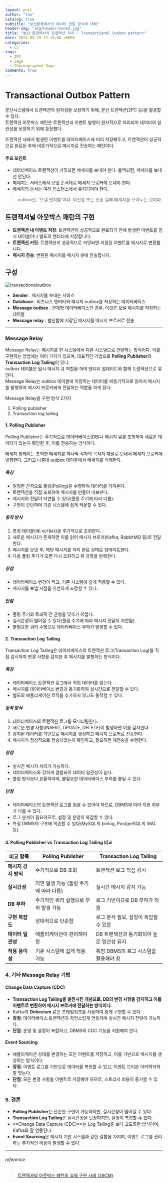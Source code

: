 ```yaml
---
layout: post
author: "Yan"
catalog: true
subtitle: "분산환경에서의 데이터 전달 방식에 대해"
header-img: "img/header/none2.jpg"
title: "분산 환경에서의 트랜잭션 처리 - Transactional Outbox pattern"
date: 2024-09-29 23:15:08 +0000
categories:
  - CS
tags:
  - 2PC
  - Saga
  - Choreographed Saga
comments: true
---
```


# Transactional Outbox Pattern

분산시스템에서 트랜잭션의 원자성을 보장하기 위해, 분산 트랜잭션(2PC 등)을 활용할 수 있다.  
트랜잭션 아웃박스 패턴은 트랜잭션과 이벤트 발행이 원자적으로 처리되어 데이터의 일관성을 보장하기 위해 등장했다.  

트랜잭션 내에서 발생한 이벤트를 데이터베이스에 미리 저장해두고, 트랜잭션이 성공적으로 완료된 후에 비동기적으로 메시지로 전송하는 패턴이다.

#### 주요 포인트

- 데이터베이스 트랜잭션이 커밋되면 메세지를 보내야 한다. 롤백되면, 메세지를 보내선 안된다.
- 메세지는 서비스에서 보낸 순서대로 메세지 브로커에 보내야 한다.
- 메세지의 순서는 여러 인스턴스에서 유지되어야 한다.

> outbox란, '보낼 편지함'이다. 미전송 또는 전송 실패 메세지를 모아두는 것이다. 

## 트랜잭셔널 아웃박스 패턴의 구현

- **트랜잭션 내 이벤트 저장**: 트랜잭션이 성공적으로 완료되기 전에 발생한 이벤트를 임시 테이블이나 별도의 엔티티에 저장합니다.
- **트랜잭션 커밋**: 트랜잭션이 성공적으로 커밋되면 저장된 이벤트를 메시지로 변환합니다.
- **메시지 전송**: 변환된 메시지를 메시지 큐에 전송합니다.

## 구성

![transactionaloutbox](https://microservices.io/i/patterns/data/ReliablePublication.png)

- **Sender** : 메시지를 보내는 서비스
- **Database** : 비즈니스 엔터티와 메시지 outbox를 저장하는 데이터베이스
- **Message outbox** : 관계형 데이터베이스인 경우, 이것은 보낼 메시지를 저장하는 테이블
- **Message relay** : 발신함에 저장된 메시지를 메시지 브로커로 전송

---

### Message Relay
Message Relay는 메시지를 한 시스템에서 다른 시스템으로 전달하는 방식이다. 이를 구현하는 방법에는 여러 가지가 있으며, 대표적인 기법으로 **Polling Publisher**와 **Transaction Log Tailing**이 있다.  
outbox 테이블은 임시 메시지 큐 역할을 하며 엔티티 업데이트와 함께 트랜잭션으로 묶인다.  
Message Relay는 outbox 테이블에 저장하는 데이터를 비동기적으로 읽어서 메시지를 발행하여 메시지 브로커에게 전달하는 역할을 하게 된다.  

Message Relay을 구현 방식 2가지

1. Polling publisher
2. Transaction log tailing

#### **1. Polling Publisher**

Polling Publisher는 주기적으로 데이터베이스(DB)나 메시지 큐를 조회하여 새로운 데이터가 있는지 확인한 후, 이를 전송하는 방식이다.  

메세지 릴레이는 조회한 메세지를 하나씩 각자의 목적지 채널로 보내서 메세지 브로커에 발행한다. 그리고 나중에 outbox 테이블에서 메세지를 삭제한다.

##### **특징**
- 일정한 간격으로 폴링(Polling)을 수행하여 데이터를 가져온다.
- 트랜잭션을 직접 조회하여 메시지를 만들어 내보낸다.
- 메시지의 전달이 지연될 수 있다(폴링 주기에 따라 다름).
- 구현이 간단하며 기존 시스템에 쉽게 적용할 수 있다.

##### **동작 방식**
1. 특정 테이블(예: `OUTBOX`)을 주기적으로 조회한다.
2. 새로운 메시지가 존재하면 이를 읽어 메시지 브로커(Kafka, RabbitMQ 등)로 전달한다.
3. 메시지를 보낸 후, 해당 메시지를 처리 완료 상태로 업데이트한다.
4. 다음 폴링 주기가 오면 다시 조회하고 위 과정을 반복한다.

##### **장점**
- 데이터베이스 변경이 적고, 기존 시스템에 쉽게 적용할 수 있다.
- 메시지를 보낼 시점을 유연하게 조정할 수 있다.

##### **단점**
- 폴링 주기와 트래픽 간 균형을 맞추기 어렵다.
- 실시간성이 떨어질 수 있다(폴링 주기에 따라 메시지 전달이 지연됨).
- 불필요한 쿼리 수행으로 데이터베이스 부하가 발생할 수 있다.

#### **2. Transaction Log Tailing**
Transaction Log Tailing은 데이터베이스의 트랜잭션 로그(Transaction Log)를 직접 감시하여 변경 사항을 감지한 후 메시지를 발행하는 방식이다.

##### **특징**
- 데이터베이스 트랜잭션 로그에서 직접 데이터를 읽는다.
- 메시지를 데이터베이스 변경과 동기화하여 실시간으로 전달할 수 있다.
- 별도의 애플리케이션 로직을 추가하지 않고도 동작할 수 있다.

##### **동작 방식**
1. 데이터베이스의 트랜잭션 로그를 모니터링한다.
2. 새로운 변경 사항(INSERT, UPDATE, DELETE)이 발생하면 이를 감지한다.
3. 감지된 데이터를 기반으로 메시지를 생성하고 메시지 브로커로 전송한다.
4. 메시지가 정상적으로 전송되었는지 확인하고, 필요하면 재전송을 수행한다.

##### **장점**
- 실시간 메시지 처리가 가능하다.
- 데이터베이스와 강하게 결합되어 데이터 일관성이 높다.
- 폴링 방식보다 효율적이며, 불필요한 데이터베이스 부하를 줄일 수 있다.

##### **단점**
- 데이터베이스의 트랜잭션 로그를 읽을 수 있어야 하므로, DBMS에 따라 지원 여부가 다를 수 있다.
- 로그 분석이 필요하므로, 설정 및 운영이 복잡할 수 있다.
- 특정 DBMS의 구조에 의존할 수 있다(MySQL의 binlog, PostgreSQL의 WAL 등).


#### **3. Polling Publisher vs Transaction Log Tailing 비교**
| 비교 항목 | Polling Publisher | Transaction Log Tailing |
|----------|-----------------|----------------------|
| **메시지 감지 방식** | 주기적으로 DB 조회 | 트랜잭션 로그 직접 감시 |
| **실시간성** | 지연 발생 가능 (폴링 주기에 따라 다름) | 실시간 메시지 감지 가능 |
| **DB 부하** | 주기적인 쿼리 실행으로 부하 발생 가능 | 로그 기반이므로 DB 부하가 적음 |
| **구현 복잡도** | 상대적으로 단순함 | 로그 분석 필요, 설정이 복잡할 수 있음 |
| **데이터 일관성** | 애플리케이션이 관리해야 함 | DB 트랜잭션과 동기화되어 높은 일관성 유지 |
| **적용 용이성** | 기존 시스템에 쉽게 적용 가능 | 특정 DBMS의 로그 시스템을 활용해야 함 |

### **4. 기타 Message Relay 기법**
#### **Change Data Capture (CDC)**
- **Transaction Log Tailing을 발전시킨 개념으로, DB의 변경 사항을 감지하고 이를 이벤트로 변환하여 메시지 브로커에 전달하는 방식이다.**
- Kafka의 **Debezium** 같은 프레임워크를 사용하여 쉽게 구현할 수 있다.
- **장점**: 데이터베이스 트랜잭션과 자연스럽게 연동되며 실시간 메시지 전달이 가능하다.
- **단점**: 운영 및 설정이 복잡하고, DBMS의 CDC 기능을 지원해야 한다.

#### **Event Sourcing**
- 애플리케이션 상태를 변경하는 모든 이벤트를 저장하고, 이를 기반으로 메시지를 생성하는 방식이다.
- **장점**: 이벤트 로그를 기반으로 데이터를 복원할 수 있고, 이벤트 드리븐 아키텍처와 잘 맞는다.
- **단점**: 모든 변경 사항을 이벤트로 저장해야 하므로, 스토리지 비용이 증가할 수 있다.

### **5. 결론**
- **Polling Publisher**는 단순한 구현이 가능하지만, 실시간성이 떨어질 수 있다.
- **Transaction Log Tailing**은 실시간성을 보장하지만, 설정이 복잡할 수 있다.
- **Change Data Capture (CDC)**는 Log Tailing을 보다 고도화한 방식이며, Kafka와 잘 연동된다.
- **Event Sourcing**은 메시지 기반 시스템과 강한 결합을 가지며, 이벤트 로그를 관리하는 추가적인 비용이 발생할 수 있다.

---

###### reference

> [트랜잭셔널 아웃박스 패턴의 실제 구현 사례 (29CM)](https://medium.com/@greg.shiny82/%ED%8A%B8%EB%9E%9C%EC%9E%AD%EC%85%94%EB%84%90-%EC%95%84%EC%9B%83%EB%B0%95%EC%8A%A4-%ED%8C%A8%ED%84%B4%EC%9D%98-%EC%8B%A4%EC%A0%9C-%EA%B5%AC%ED%98%84-%EC%82%AC%EB%A1%80-29cm-0f822fc23edb)  
